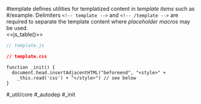 #template defines utilities for templatized content in _template items_ such as #/example. Delimiters `<!-- template -->` and `<!-- /template -->` are required to separate the template content where _placeholder macros_ may be used.  
<<js_table()>>

```js_removed:template.js
// template.js
```

```css_removed:template.css
// template.css
```

```js_init_removed
function _init() {
  document.head.insertAdjacentHTML("beforeend", "<style>" +
    _this.read('css') + "</style>") // see below
}
```

#_util/core #_autodep #_init